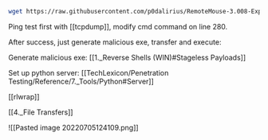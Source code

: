 ```bash - kali
wget https://raw.githubusercontent.com/p0dalirius/RemoteMouse-3.008-Exploit/master/RemoteMouse-3.008-Exploit.py
```

Ping test first with [[tcpdump]], modify cmd command on line 280.

After success, just generate malicious exe, transfer and execute:

Generate malicious exe:
[[1._Reverse Shells (WIN)#Stageless Payloads]]

Set up python server:
[[TechLexicon/Penetration Testing/Reference/7._Tools/Python#Server]]

[[rlwrap]]

[[4._File Transfers]]

![[Pasted image 20220705124109.png]]

